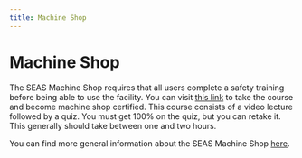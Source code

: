 ```yaml
---
title: Machine Shop
---
```


# Machine Shop

The SEAS Machine Shop requires that all users complete a safety training before being able to use the facility. You can visit [this link](https://engineering.buffalo.edu/home/school/explore/facilities/machine-shop/safety-procedures.html) to take the course and become machine shop certified. This course consists of a video lecture followed by a quiz. You must get 100% on the quiz, but you can retake it. This generally should take between one and two hours. 

You can find more general information about the SEAS Machine Shop [here](https://engineering.buffalo.edu/home/school/explore/facilities/machine-shop.html).